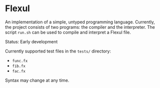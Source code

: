 # Flexul

An implementation of a simple, untyped programming language.
Currently, the project consists of two programs: the compiler and 
the interpreter. The script `run.sh` can be used to compile and
interpret a Flexul file.

Status: Early development

Currently supported test files in the `tests/` directory: 
- `func.fx`
- `fib.fx`
- `fac.fx`

Syntax may change at any time.